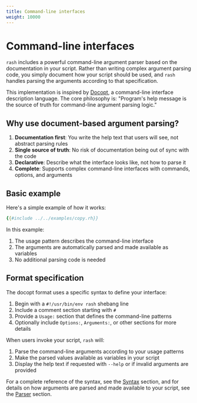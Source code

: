 ```yaml
---
title: Command-line interfaces
weight: 10000
---
```


# Command-line interfaces <!-- omit in toc -->

`rash` includes a powerful command-line argument parser based on the documentation in your script.
Rather than writing complex argument parsing code, you simply document how your script should be used,
and `rash` handles parsing the arguments according to that specification.

This implementation is inspired by [Docopt](http://docopt.org/), a command-line interface description language.
The core philosophy is: "Program's help message is the source of truth for command-line argument parsing logic."

## Why use document-based argument parsing?

1. **Documentation first**: You write the help text that users will see, not abstract parsing rules
2. **Single source of truth**: No risk of documentation being out of sync with the code
3. **Declarative**: Describe what the interface looks like, not how to parse it
4. **Complete**: Supports complex command-line interfaces with commands, options, and arguments

## Basic example

Here's a simple example of how it works:

```yaml
{{#include ../../examples/copy.rh}}
```

In this example:

1. The usage pattern describes the command-line interface
2. The arguments are automatically parsed and made available as variables
3. No additional parsing code is needed

## Format specification

The docopt format uses a specific syntax to define your interface:

1. Begin with a `#!/usr/bin/env rash` shebang line
2. Include a comment section starting with `#`
3. Provide a `Usage:` section that defines the command-line patterns
4. Optionally include `Options:`, `Arguments:`, or other sections for more details

When users invoke your script, `rash` will:

1. Parse the command-line arguments according to your usage patterns
2. Make the parsed values available as variables in your script
3. Display the help text if requested with `--help` or if invalid arguments are provided

For a complete reference of the syntax, see the [Syntax](syntax.md) section, and for details on
how arguments are parsed and made available to your script, see the [Parser](parser.md) section.
